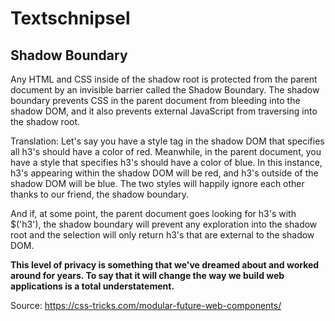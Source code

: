 # Textschnipsel


## Shadow Boundary

Any HTML and CSS inside of the shadow root is protected from the parent document by an invisible barrier called the Shadow Boundary. The shadow boundary prevents CSS in the parent document from bleeding into the shadow DOM, and it also prevents external JavaScript from traversing into the shadow root.

Translation: Let's say you have a style tag in the shadow DOM that specifies all h3's should have a color of red. Meanwhile, in the parent document, you have a style that specifies h3's should have a color of blue. In this instance, h3's appearing within the shadow DOM will be red, and h3's outside of the shadow DOM will be blue. The two styles will happily ignore each other thanks to our friend, the shadow boundary.

And if, at some point, the parent document goes looking for h3's with $('h3'), the shadow boundary will prevent any exploration into the shadow root and the selection will only return h3's that are external to the shadow DOM.

**This level of privacy is something that we've dreamed about and worked around for years. To say that it will change the way we build web applications is a total understatement.**

Source: https://css-tricks.com/modular-future-web-components/